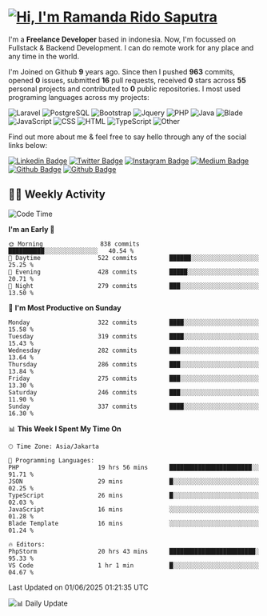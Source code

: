 # [![Hi, I'm Ramanda Rido Saputra](https://readme-typing-svg.herokuapp.com?size=24&vCenter=true&lines=%F0%9F%91%8B+Hi%2C+I'm+Ramanda+Rido+Saputra+;%F0%9F%92%BB+Fullstack+Web+Developer+)](https://git.io/typing-svg)

I'm a **Freelance Developer** based in indonesia. Now, I'm focussed on Fullstack & Backend Development. I can do remote work for any place and any time in the world.

I'm Joined on Github **9** years ago. Since then I pushed **963** commits, opened **0** issues, submitted **16** pull requests, received **0** stars across **55** personal projects and contributed to **0** public repositories.
I most used programing languages across my projects:

![Laravel](https://img.shields.io/badge/Laravel-FF2D20?flat&logo=laravel&logoColor=white)
![PostgreSQL](https://img.shields.io/badge/PostgreSQL-316192?flat&logo=postgresql&logoColor=white)
![Bootstrap](https://img.shields.io/badge/Bootstrap-563D7C?flat&logo=bootstrap&logoColor=white)
![Jquery](https://img.shields.io/badge/jQuery-0769AD?flat&logo=jquery&logoColor=white)
![PHP](https://img.shields.io/badge/-PHP-%234F5D95?style=flat&logo=PHP&logoColor=white)
![Java](https://img.shields.io/badge/-Java-%23b07219?style=flat&logo=Java&logoColor=white)
![Blade](https://img.shields.io/badge/-Blade-%23f7523f?style=flat&logo=Blade&logoColor=white)
![JavaScript](https://img.shields.io/badge/-JavaScript-%23f1e05a?style=flat&logo=JavaScript&logoColor=white)
![CSS](https://img.shields.io/badge/-CSS-%23663399?style=flat&logo=CSS&logoColor=white)
![HTML](https://img.shields.io/badge/-HTML-%23e34c26?style=flat&logo=HTML&logoColor=white)
![TypeScript](https://img.shields.io/badge/-TypeScript-%233178c6?style=flat&logo=TypeScript&logoColor=white)
![Other](https://img.shields.io/badge/-Other-%23ededed?style=flat&logo=Other&logoColor=white)

Find out more about me & feel free to say hello through any of the social links below:

[![Linkedin Badge](https://img.shields.io/badge/-ramandaaridogh-blue?style=flat&logo=Linkedin&logoColor=white&link=https://www.linkedin.com/in/ramanda-rido-saputra/)](https://www.linkedin.com/in/ramanda-rido-saputra/)
[![Twitter Badge](https://img.shields.io/badge/-ramandaaridogh-%231DA1F2.svg?style=flat&logo=twitter&logoColor=white&link=https://www.twitter.com/ramandaaridogh)](https://www.twitter.com/ramandaaridogh/)
[![Instagram Badge](https://img.shields.io/badge/-ramandaaridogh-purple?style=flat&logo=instagram&logoColor=white&link=https://instagram.com/ramandaaridogh_/)](https://instagram.com/ramandaaridogh_)
[![Medium Badge](https://img.shields.io/badge/-@ramandaaridogh-%2312100E.svg?style=flat&logo=Medium&logoColor=white&link=https://medium.com/@ramandaaridogh/)](https://medium.com/@ramandaaridogh)
[![Github Badge](https://img.shields.io/badge/-@ramandaaridogh-100000.svg?style=flat&logo=github&logoColor=white&link=https://github.com/ramandaaridogh)](https://github.com/ramandaaridogh)
[![Github Badge](https://img.shields.io/badge/-@mxcode-100000.svg?style=flat&logo=github&logoColor=white&link=https://github.com/ramanda-mxcode)](https://github.com/ramanda-mxcode)

## 👨‍💻 Weekly Activity
<!--START_SECTION:waka-->
![Code Time](http://img.shields.io/badge/Code%20Time-1%2C199%20hrs%2044%20mins-blue)

**I'm an Early 🐤** 

```text
🌞 Morning                838 commits         ██████████░░░░░░░░░░░░░░░   40.54 % 
🌆 Daytime                522 commits         ██████░░░░░░░░░░░░░░░░░░░   25.25 % 
🌃 Evening                428 commits         █████░░░░░░░░░░░░░░░░░░░░   20.71 % 
🌙 Night                  279 commits         ███░░░░░░░░░░░░░░░░░░░░░░   13.50 % 
```
📅 **I'm Most Productive on Sunday** 

```text
Monday                   322 commits         ████░░░░░░░░░░░░░░░░░░░░░   15.58 % 
Tuesday                  319 commits         ████░░░░░░░░░░░░░░░░░░░░░   15.43 % 
Wednesday                282 commits         ███░░░░░░░░░░░░░░░░░░░░░░   13.64 % 
Thursday                 286 commits         ███░░░░░░░░░░░░░░░░░░░░░░   13.84 % 
Friday                   275 commits         ███░░░░░░░░░░░░░░░░░░░░░░   13.30 % 
Saturday                 246 commits         ███░░░░░░░░░░░░░░░░░░░░░░   11.90 % 
Sunday                   337 commits         ████░░░░░░░░░░░░░░░░░░░░░   16.30 % 
```


📊 **This Week I Spent My Time On** 

```text
🕑︎ Time Zone: Asia/Jakarta

💬 Programming Languages: 
PHP                      19 hrs 56 mins      ███████████████████████░░   91.71 % 
JSON                     29 mins             █░░░░░░░░░░░░░░░░░░░░░░░░   02.25 % 
TypeScript               26 mins             █░░░░░░░░░░░░░░░░░░░░░░░░   02.03 % 
JavaScript               16 mins             ░░░░░░░░░░░░░░░░░░░░░░░░░   01.28 % 
Blade Template           16 mins             ░░░░░░░░░░░░░░░░░░░░░░░░░   01.24 % 

🔥 Editors: 
PhpStorm                 20 hrs 43 mins      ████████████████████████░   95.33 % 
VS Code                  1 hr 1 min          █░░░░░░░░░░░░░░░░░░░░░░░░   04.67 % 
```


 Last Updated on 01/06/2025 01:21:35 UTC
<!--END_SECTION:waka-->

![📊 Daily Update](https://github.com/ramandaaridogh/ramandaaridogh/actions/workflows/update-activity.yml/badge.svg)
